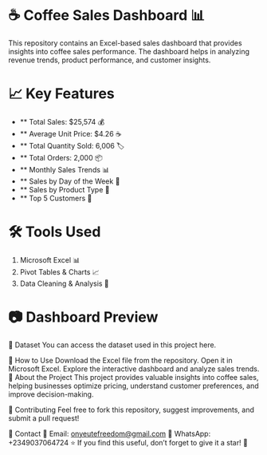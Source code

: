 # ☕ Coffee Sales Dashboard 📊
This repository contains an Excel-based sales dashboard that provides insights into coffee sales performance. The dashboard helps in analyzing revenue trends, product performance, and customer insights.

# 📈 Key Features
- ** Total Sales: $25,574 💰
- ** Average Unit Price: $4.26 ☕
- ** Total Quantity Sold: 6,006 🏷️
- ** Total Orders: 2,000 📦
- ** Monthly Sales Trends 📊
- ** Sales by Day of the Week 📅
- ** Sales by Product Type 🏅
- ** Top 5 Customers 👥
# 🛠️ Tools Used
1. Microsoft Excel 📊
2. Pivot Tables & Charts 📈
3. Data Cleaning & Analysis 🧹
# 📷 Dashboard Preview


📂 Dataset
You can access the dataset used in this project here.

🚀 How to Use
Download the Excel file from the repository.
Open it in Microsoft Excel.
Explore the interactive dashboard and analyze sales trends.
📌 About the Project
This project provides valuable insights into coffee sales, helping businesses optimize pricing, understand customer preferences, and improve decision-making.

🤝 Contributing
Feel free to fork this repository, suggest improvements, and submit a pull request!

📩 Contact
📧 Email: onyeutefreedom@gmail.com
📱 WhatsApp: +2349037064724
⭐ If you find this useful, don’t forget to give it a star! 🌟
